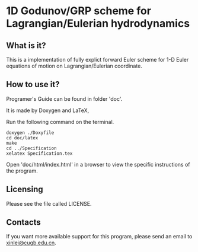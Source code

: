 # 1D Godunov/GRP scheme for Lagrangian/Eulerian hydrodynamics
What is it?
-----------
This is a implementation of fully explict forward Euler scheme for 1-D Euler equations of motion on Lagrangian/Eulerian coordinate.

How to use it?
-----------
Programer's Guide can be found in folder 'doc'.

It is made by Doxygen and LaTeX,

Run the following command on the terminal.

```
doxygen ./Doxyfile
cd doc/latex
make
cd ../Specification
xelatex Specification.tex
```

Open 'doc/html/index.html' in a browser to view	the specific instructions of the program.

Licensing
---------
Please see the file called LICENSE.

Contacts
--------
If you want more available support for this program, please send an email to  [xinlei@cugb.edu.cn](mailto:xinlei@cugb.edu.cn).
